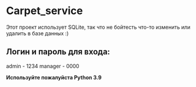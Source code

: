 # Carpet_service

Этот проект использует SQLite, так что не бойтесть что-то изменить или удалить в базе данных :)

## Логин и пароль для входа:
admin - 1234
manager - 0000

**Используйте пожалуйста Python 3.9**
